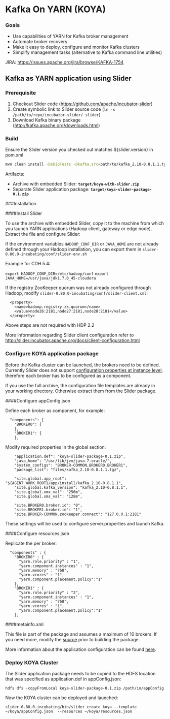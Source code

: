 Kafka On YARN (KOYA)
====================

### Goals

  * Use capabilities of YARN for Kafka broker management
  * Automate broker recovery
  * Make it easy to deploy, configure and monitor Kafka clusters
  * Simplify management tasks (alternative to Kafka command line utilities)

JIRA: https://issues.apache.org/jira/browse/KAFKA-1754

Kafka as YARN application using Slider
-----------------------------------------------

### Prerequisite

1. Checkout Slider code (https://github.com/apache/incubator-slider)
2. Create symbolic link to Slider source code (`ln -s /path/to/repo/incubator-slider/ slider`) 
3. Download Kafka binary package (http://kafka.apache.org/downloads.html)

### Build
Ensure the Slider version you checked out matches ${slider.version} in pom.xml
```sh
mvn clean install -DskipTests -Dkafka.src=path/to/kafka_2.10-0.8.1.1.tgz -Dkafka.version=kafka_2.10-0.8.1.1
```
Artifacts:

 - Archive with embedded Slider: __`target/koya-with-slider.zip`__
 - Separate Slider application package: __`target/koya-slider-package-0.1.zip`__

###Installation

####Install Slider

To use the archive with embedded Slider, copy it to the machine from which you launch YARN applications (Hadoop client, gateway or edge node). Extract the file and configure Slider:

If the environment variables `HADOOP_CONF_DIR` or `JAVA_HOME` are not already defined through your Hadoop installation, you can export them in  `slider-0.80.0-incubating/conf/slider-env.sh` 

Example for CDH 5.4:
 
`export HADOOP_CONF_DIR=/etc/hadoop/conf`
`export JAVA_HOME=/usr/java/jdk1.7.0_45-cloudera`

If the registry ZooKeeper quorum was not already configured through Hadoop, modify `slider-0.80.0-incubating/conf/slider-client.xml`: 
```
  <property>
    <name>hadoop.registry.zk.quorum</name>
    <value>node26:2181,node27:2181,node28:2181</value>
  </property>
```
Above steps are not required with HDP 2.2

More information regarding Slider client configuration refer to http://slider.incubator.apache.org/docs/client-configuration.html

### Configure KOYA application package

Before the Kafka cluster can be launched, the brokers need to be defined. Currently Slider does not support [configuration properties at instance level](https://issues.apache.org/jira/browse/SLIDER-851), therefore each broker has to be configured as a component.

If you use the full archive, the configuration file templates are already in your working directory. Otherwise extract them from the Slider package.

####Configure appConfig.json

Define each broker as component, for example:
```
  "components": {
    "BROKER0": {
    },
    "BROKER1": {
    },
```
Modify required properties in the global section: 
```
    "application.def": "koya-slider-package-0.1.zip",
    "java_home": "/usr/lib/jvm/java-7-oracle/",
    "system_configs": "BROKER-COMMON,BROKER0,BROKER1",
    "package_list": "files/kafka_2.10-0.8.1.1.tgz",

    "site.global.app_root": "${AGENT_WORK_ROOT}/app/install/kafka_2.10-0.8.1.1",
    "site.global.kafka_version": "kafka_2.10-0.8.1.1",
    "site.global.xmx_val": "256m",
    "site.global.xms_val": "128m",

    "site.BROKER0.broker.id": "0",
    "site.BROKER1.broker.id": "1",
    "site.BROKER-COMMON.zookeeper.connect": "127.0.0.1:2181"
```
These settings will be used to configure server.properties and launch Kafka.

####Configure resources.json

Replicate the per broker:
```
  "components" : {
    "BROKER0" : {
      "yarn.role.priority" : "1",
      "yarn.component.instances" : "1",
      "yarn.memory" : "768",
      "yarn.vcores" : "1",
      "yarn.component.placement.policy":"1"
    },
    "BROKER1" : {
      "yarn.role.priority" : "2",
      "yarn.component.instances" : "1",
      "yarn.memory" : "768",
      "yarn.vcores" : "1",
      "yarn.component.placement.policy":"1"
    },
```

####metainfo.xml

This file is part of the package and assumes a maximum of 10 brokers. If you need more, modify the [source](koya-slider-package/metainfo-default.xml) prior to building the package.

More information about the application configuration can be found [here](http://slider.incubator.apache.org/docs/configuration/core.html).

### Deploy KOYA Cluster

The Slider application package needs to be copied to the HDFS location that was specified as application.def in appConfig.json:
```
hdfs dfs -copyFromLocal koya-slider-package-0.1.zip /path/in/appConfig
```
Now the KOYA cluster can be deployed and launched:
```
slider-0.80.0-incubating/bin/slider create koya --template ~/koya/appConfig.json  --resources ~/koya/resources.json
```
